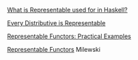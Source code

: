 
[What is Representable used for in Haskell?](https://stackoverflow.com/questions/54261967/what-is-representable-used-for-in-haskell)

[Every Distributive is Representable](https://duplode.github.io/posts/every-distributive-is-representable.html)

[Representable Functors: Practical Examples](https://www.works-hub.com/learn/representable-functors-by-example-6c5c0)

[Representable Functors](https://bartoszmilewski.com/2015/07/29/representable-functors/) Milewski